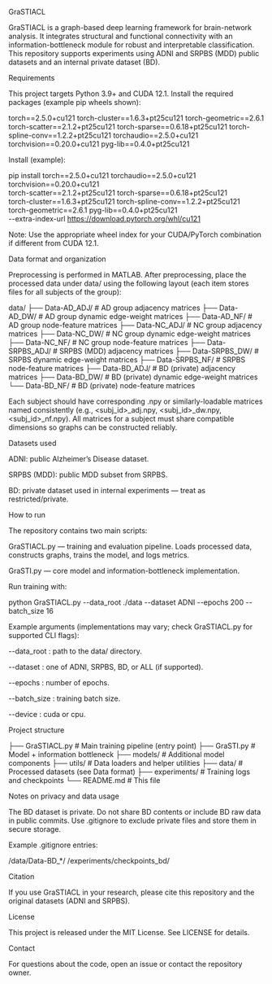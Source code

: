 GraSTIACL

GraSTIACL is a graph-based deep learning framework for brain-network analysis. It integrates structural and functional connectivity with an information-bottleneck module for robust and interpretable classification. This repository supports experiments using ADNI and SRPBS (MDD) public datasets and an internal private dataset (BD).

Requirements

This project targets Python 3.9+ and CUDA 12.1. Install the required packages (example pip wheels shown):

torch==2.5.0+cu121
torch-cluster==1.6.3+pt25cu121
torch-geometric==2.6.1
torch-scatter==2.1.2+pt25cu121
torch-sparse==0.6.18+pt25cu121
torch-spline-conv==1.2.2+pt25cu121
torchaudio==2.5.0+cu121
torchvision==0.20.0+cu121
pyg-lib==0.4.0+pt25cu121

Install (example):

pip install torch==2.5.0+cu121 torchaudio==2.5.0+cu121 torchvision==0.20.0+cu121 \
  torch-scatter==2.1.2+pt25cu121 torch-sparse==0.6.18+pt25cu121 \
  torch-cluster==1.6.3+pt25cu121 torch-spline-conv==1.2.2+pt25cu121 \
  torch-geometric==2.6.1 pyg-lib==0.4.0+pt25cu121 \
  --extra-index-url https://download.pytorch.org/whl/cu121

Note: Use the appropriate wheel index for your CUDA/PyTorch combination if different from CUDA 12.1.

Data format and organization

Preprocessing is performed in MATLAB. After preprocessing, place the processed data under data/ using the following layout (each item stores files for all subjects of the group):

data/
├── Data-AD_ADJ/    # AD group adjacency matrices
├── Data-AD_DW/     # AD group dynamic edge-weight matrices
├── Data-AD_NF/     # AD group node-feature matrices
├── Data-NC_ADJ/    # NC group adjacency matrices
├── Data-NC_DW/     # NC group dynamic edge-weight matrices
├── Data-NC_NF/     # NC group node-feature matrices
├── Data-SRPBS_ADJ/ # SRPBS (MDD) adjacency matrices
├── Data-SRPBS_DW/  # SRPBS dynamic edge-weight matrices
├── Data-SRPBS_NF/  # SRPBS node-feature matrices
├── Data-BD_ADJ/    # BD (private) adjacency matrices
├── Data-BD_DW/     # BD (private) dynamic edge-weight matrices
└── Data-BD_NF/     # BD (private) node-feature matrices

Each subject should have corresponding .npy or similarly-loadable matrices named consistently (e.g., <subj_id>_adj.npy, <subj_id>_dw.npy, <subj_id>_nf.npy). All matrices for a subject must share compatible dimensions so graphs can be constructed reliably.

Datasets used

ADNI: public Alzheimer’s Disease dataset.

SRPBS (MDD): public MDD subset from SRPBS.

BD: private dataset used in internal experiments — treat as restricted/private.

How to run

The repository contains two main scripts:

GraSTIACL.py — training and evaluation pipeline. Loads processed data, constructs graphs, trains the model, and logs metrics.

GraSTI.py — core model and information-bottleneck implementation.

Run training with:

python GraSTIACL.py --data_root ./data --dataset ADNI --epochs 200 --batch_size 16

Example arguments (implementations may vary; check GraSTIACL.py for supported CLI flags):

--data_root : path to the data/ directory.

--dataset : one of ADNI, SRPBS, BD, or ALL (if supported).

--epochs : number of epochs.

--batch_size : training batch size.

--device : cuda or cpu.

Project structure

├── GraSTIACL.py        # Main training pipeline (entry point)
├── GraSTI.py           # Model + information bottleneck
├── models/             # Additional model components
├── utils/              # Data loaders and helper utilities
├── data/               # Processed datasets (see Data format)
├── experiments/        # Training logs and checkpoints
└── README.md           # This file

Notes on privacy and data usage

The BD dataset is private. Do not share BD contents or include BD raw data in public commits. Use .gitignore to exclude private files and store them in secure storage.

Example .gitignore entries:

/data/Data-BD_*/
/experiments/checkpoints_bd/

Citation

If you use GraSTIACL in your research, please cite this repository and the original datasets (ADNI and SRPBS).

License

This project is released under the MIT License. See LICENSE for details.

Contact

For questions about the code, open an issue or contact the repository owner.

